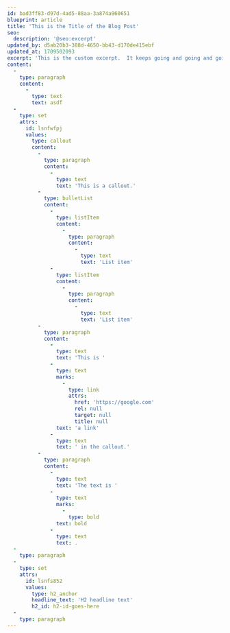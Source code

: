 ```yaml
---
id: bad3ff83-d97d-4ad5-88aa-3a874a960651
blueprint: article
title: 'This is the Title of the Blog Post'
seo:
  description: '@seo:excerpt'
updated_by: d5ab20b3-388d-4650-bb43-d170de415ebf
updated_at: 1709502093
excerpt: 'This is the custom excerpt.  It keeps going and going and going.  This is the custom excerpt.  It keeps going and going and going.  This is the custom excerpt.  It keeps going and going and going.'
content:
  -
    type: paragraph
    content:
      -
        type: text
        text: asdf
  -
    type: set
    attrs:
      id: lsnfwfpj
      values:
        type: callout
        content:
          -
            type: paragraph
            content:
              -
                type: text
                text: 'This is a callout.'
          -
            type: bulletList
            content:
              -
                type: listItem
                content:
                  -
                    type: paragraph
                    content:
                      -
                        type: text
                        text: 'List item'
              -
                type: listItem
                content:
                  -
                    type: paragraph
                    content:
                      -
                        type: text
                        text: 'List item'
          -
            type: paragraph
            content:
              -
                type: text
                text: 'This is '
              -
                type: text
                marks:
                  -
                    type: link
                    attrs:
                      href: 'https://google.com'
                      rel: null
                      target: null
                      title: null
                text: 'a link'
              -
                type: text
                text: ' in the callout.'
          -
            type: paragraph
            content:
              -
                type: text
                text: 'The text is '
              -
                type: text
                marks:
                  -
                    type: bold
                text: bold
              -
                type: text
                text: .
  -
    type: paragraph
  -
    type: set
    attrs:
      id: lsnfs852
      values:
        type: h2_anchor
        headline_text: 'H2 headline text'
        h2_id: h2-id-goes-here
  -
    type: paragraph
---
```

